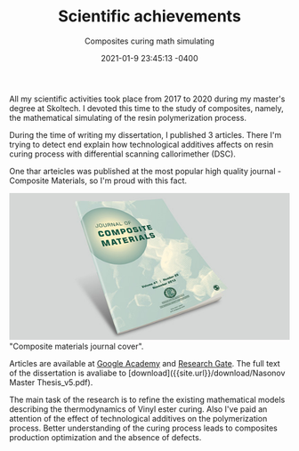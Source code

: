 ﻿---
layout: post
title: "Scientific achievements"
subtitle: "Composites curing math simulating"
date: 2021-01-9 23:45:13 -0400
background: '/img/posts/lab.jpg'
---
All my scientific activities took place from 2017 to 2020 during my master's degree at Skoltech. I devoted this time to the study of composites, namely, the mathematical simulating of the resin polymerization process.

During the time of writing my dissertation, I published 3 articles. There I'm trying to detect end explain how technological additives affects on resin curing process with differential scanning callorimether (DSC).

One thar arteicles was published at the most popular high quality journal - Composite Materials, so I'm proud with this fact.

<img class="img-fluid" src="/img/posts/composite_materials_journal.jpg" alt="image">
<span class="caption text-muted">"Composite materials journal cover".</span>

Articles are available at [Google Academy](https://scholar.google.ru/citations?hl=en&user=7QUp3gcAAAAJ&view_op=list_works&sortby=title) and [Research Gate](https://www.researchgate.net/profile/Yaroslav-Nasonov). The full text of the dissertation is avaliabe to [download]({{site.url}}/download/Nasonov Master Thesis_v5.pdf).

The main task of the research is to refine the existing mathematical models describing the thermodynamics of Vinyl ester curing. Also I've paid an attention of the effect of technological additives on the polymerization process. Better understanding of the curing process leads to composites production optimization and the absence of defects.
